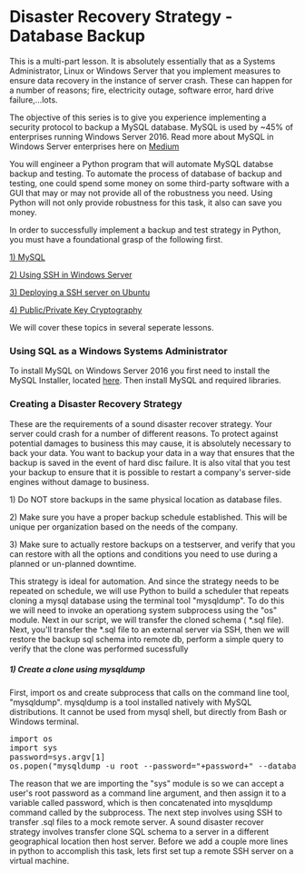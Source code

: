 <h1>Disaster Recovery Strategy - Database Backup</h1>
 
<p>
	This is a multi-part lesson.  It is absolutely essentially that as a Systems Administrator, Linux or Windows Server that you implement measures to ensure data recovery in the instance of server crash. These can happen for a number of reasons; fire, electricity outage, software error, hard drive failure,...lots.
</p>	
 
<p>
	The objective of this series is to give you experience implementing a security protocol to backup a MySQL database.  MySQL is used by ~45% of enterprises running Windows Server 2016. Read more about MySQL in Windows Server enterprises here on <a href="https://medium.com/@mindfiresolutions.usa/a-comparison-between-mysql-vs-ms-sql-server-58b537e474be">Medium</a>
</p>

<p>
	You will engineer a Python program that will automate MySQL databse backup and testing.  To automate the process of database of backup and testing, one could spend some money on some third-party software with a GUI that may or may not provide all of the robustness you need.  Using Python will not only provide robustness for this task, it also can save you money.  
</p>

<p>
	In order to successfully implement a backup and test strategy in Python, you must have a foundational grasp of the following first.
</p>

<p><a href="https://github.com/jchiefelk/ITEC-430/tree/master/mysql">1) MySQL</a></p>
<p><a href="https://github.com/jchiefelk/ITEC-430/tree/master/sshserver">2) Using SSH in Windows Server</a></p>
<p><a href="https://github.com/jchiefelk/ITEC-430/tree/master/sshserver">3) Deploying a SSH server on Ubuntu</a> </p>
<p><a href="">4) Public/Private Key Cryptography</a> </p>


<p>
  We will cover these topics in several seperate lessons.  
</p>
 
 
<h3> Using SQL as a Windows Systems Administrator</h3>

<p>
 To install MySQL on Windows Server 2016 you first need to install the MySQL Installer, located <a href="https://www.mysql.com/">here</a>. Then install MySQL and required libraries.
</p>

<h3>Creating a Disaster Recovery Strategy</h3>
 
 <p>These are the requirements of a sound disaster recover strategy.  Your server could crash for a number of different reasons. To protect against potential damages to business this may cause, it is absolutely necessary to back your data. You want to backup your data in a way that ensures that the backup is saved in the event of hard disc failure.  It is also vital that you test your backup to ensure that it is possible to restart a company's server-side engines without damage to business.</p>
 
 <p>1) Do NOT store backups in the same physical location as database files.</p>
 <p>2) Make sure you have a proper backup schedule established. This will be unique per organization based on the needs of the company.</p>
 <p>3) Make sure to actually restore backups on a testserver, and verify that you can restore with all the options and conditions you need to use during a planned or un-planned downtime.</p>
 
<p>
This strategy is ideal for automation. And since the strategy needs to be repeated on schedule, we will use Python to build a scheduler that repeats cloning a mysql database using the terminal tool "mysqldump".  To do this we will need to invoke an operationg system subprocess using the "os" module. Next in our script, we will transfer the cloned schema ( *.sql file). Next, you'll transfer the *.sql file to an external server via SSH, then we will restore the backup sql schema into remote db, perform a simple query to verify that the clone was performed sucessfully
</p>



<h5>1) Create a clone using mysqldump</h5>

<p>
	First, import os and create subprocess that calls on the command line tool, "mysqldump". mysqldump is a tool installed natively with MySQL distributions. It cannot be used from mysql shell, but directly from Bash or Windows terminal.  
</p>

<pre>
import os
import sys
password=sys.argv[1]
os.popen("mysqldump -u root --password="+password+" --databases employees > dump.sql")
</pre>

<p>
The reason that we are importing the "sys" module is so we can accept a user's root password as a command line argument, and then assign it to a variable called password, which is then concatenated into mysqldump command called by the subprocess.  The next step involves using SSH to transfer .sql files to a mock remote server.  A sound disaster recover strategy involves transfer clone SQL schema to a server in a different geographical location then host server.  Before we add a couple more lines in python to accomplish this task, lets first set tup a remote SSH server on a virtual machine.
</p>


